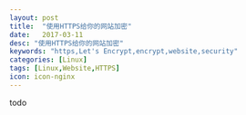```yaml
---
layout: post
title:  "使用HTTPS给你的网站加密"
date:   2017-03-11
desc: "使用HTTPS给你的网站加密"
keywords: "https,Let's Encrypt,encrypt,website,security"
categories: [Linux]
tags: [Linux,Website,HTTPS]
icon: icon-nginx
---
```


todo
